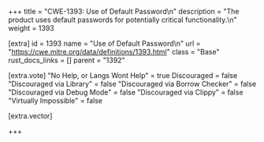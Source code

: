 +++
title = "CWE-1393: Use of Default Password\n"
description = "The product uses default passwords for potentially critical functionality.\n"
weight = 1393

[extra]
id = 1393
name = "Use of Default Password\n"
url = "https://cwe.mitre.org/data/definitions/1393.html"
class = "Base"
rust_docs_links = []
parent = "1392"

[extra.vote]
"No Help, or Langs Wont Help" = true
Discouraged = false
"Discouraged via Library" = false
"Discouraged via Borrow Checker" = false
"Discouraged via Debug Mode" = false
"Discouraged via Clippy" = false
"Virtually Impossible" = false

[extra.vector]

+++